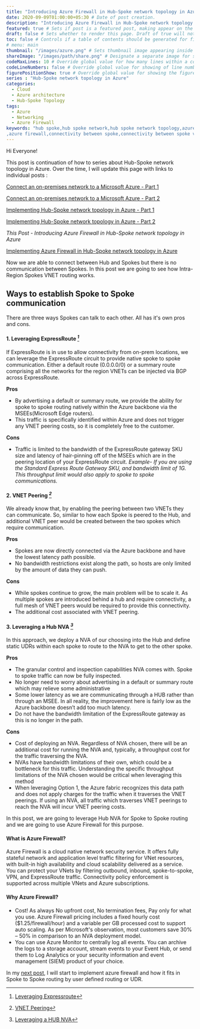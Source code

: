 ```yaml
---
title: "Introducing Azure Firewall in Hub-Spoke network topology in Azure" # Title of the blog post.
date: 2020-09-09T01:00:00+05:30 # Date of post creation.
description: "Introducing Azure Firewall in Hub-Spoke network topology in Azure" # Description used for search engine.
featured: true # Sets if post is a featured post, making appear on the home page side bar.
draft: false # Sets whether to render this page. Draft of true will not be rendered.
toc: false # Controls if a table of contents should be generated for first-level links automatically.
# menu: main
thumbnail: "/images/azure.png" # Sets thumbnail image appearing inside card on homepage.
shareImage: "/images/path/share.png" # Designate a separate image for social media sharing.
codeMaxLines: 10 # Override global value for how many lines within a code block before auto-collapsing.
codeLineNumbers: false # Override global value for showing of line numbers within code block.
figurePositionShow: true # Override global value for showing the figure label.
series : "Hub-Spoke network topology in Azure"
categories:
  - Cloud
  - Azure architecture
  - Hub-Spoke Topology
tags:
  - Azure
  - Networking
  - Azure Firewall
keywords: "hub spoke,hub spoke network,hub spoke network topology,azure hub spoke,azure hub spoke network,azure hub spoke network topology
,azure firewall,connectivity between spoke,connectivity between spoke vnet using azure firewall,azure powershell,azure Firewall in Hub-Spoke network topology in azure,Point to Site, Site to Site,VPN"
---
```


Hi Everyone!

This post is continuation of how to series about Hub-Spoke network topology in Azure. Over the time, I will update this page with links to individual posts : 

[Connect an on-premises network to a Microsoft Azure - Part 1](/post/connect-azure-with-your-on-prem-network-part-1)

[Connect an on-premises network to a Microsoft Azure - Part 2](/post/connect-azure-with-your-on-prem-network-part-2)

[Implementing Hub-Spoke network topology in Azure - Part 1](/post/implementing-hub-spoke-network-topology-in-azure-part-1)

[Implementing Hub-Spoke network topology in Azure - Part 2](/post/implementing-hub-spoke-network-topology-in-azure-part-2)

_This Post - Introducing Azure Firewall in Hub-Spoke network topology in Azure_

[Implementing Azure Firewall in Hub-Spoke network topology in Azure](/post/implementing-azure-firewall-in-hub-spoke-network-topology-in-azure)

Now we are able to connect between Hub and Spokes but there is no communication between Spokes. In this post we are going to see how Intra-Region Spokes VNET routing works. 

## Ways to establish Spoke to Spoke communication 

There are three ways Spokes can talk to each other. All has it's own pros and cons.

#### 1. Leveraging ExpressRoute <cite>[^1]</cite>
 If ExpressRoute is in use to allow connectivity from on-prem locations, we can leverage the ExpressRoute circuit to provide native spoke to spoke communication. Either a default route (0.0.0.0/0) or a summary route comprising all the networks for the region VNETs can be injected via BGP across ExpressRoute.

[^1]:  [Leveraging Expressroute](https://github.com/microsoft/Common-Design-Principles-for-a-Hub-and-Spoke-VNET-Archiecture#option-1-leveraging-expressroute)

__Pros__
* By advertising a default or summary route, we provide the ability for spoke to spoke routing natively within the Azure backbone via the MSEEs(Microsoft Edge routers).
* This traffic is specifically identified within Azure and does not trigger any VNET peering costs, so it is completely free to the customer.

__Cons__
* Traffic is limited to the bandwidth of the ExpressRoute gateway SKU size and latency of hair-pinning off of the MSEEs which are in the peering location of your ExpressRoute circuit.
  _Example- If you are using the Standard Express Route Gateway SKU, and bandwidth limit of 1G. This throughput limit would also apply to spoke to spoke communications._ 


#### 2. VNET Peering <cite>[^2]</cite>
We already know that, by enabling the peering between two VNETs they can communicate. So, similar to how each Spoke is peered to the Hub, and additional VNET peer would be created between the two spokes which require communication.
 
__Pros__
* Spokes are now directly connected via the Azure backbone and have the lowest latency path possible.
* No bandwidth restrictions exist along the path, so hosts are only limited by the amount of data they can push.

__Cons__
* While spokes continue to grow, the main problem will be to scale it.  As multiple spokes are introduced behind a hub and require connectivity, a full mesh of VNET peers would be required to provide this connectivity.
* The additional cost associated with VNET peering.
 
 [^2]:  [VNET Peering](https://github.com/microsoft/Common-Design-Principles-for-a-Hub-and-Spoke-VNET-Archiecture#option-3-vnet-peering)
 

 
#### 3. Leveraging a Hub NVA <cite>[^3]</cite>
In this approach, we deploy a NVA of our choosing into the Hub and define static UDRs within each spoke to route to the NVA to get to the other spoke.

__Pros__
 * The granular control and inspection capabilities NVA comes with. Spoke to spoke traffic can now be fully inspected.
 * No longer need to worry about advertising in a default or summary route which may relieve some administrative
 * Some lower latency as we are communicating through a HUB rather than through an MSEE. In all reality, the improvement here is fairly low as the Azure backbone doesn’t add too much latency.
 * Do not have the bandwidth limitation of the ExpressRoute gateway as this is no longer in the path.

__Cons__
* Cost of deploying an NVA. Regardless of NVA chosen, there will be an additional cost for running the NVA and, typically, a throughput cost for the traffic traversing the NVA.
* NVAs have bandwidth limitations of their own, which could be a bottleneck for this traffic. Understanding the specific throughput limitations of the NVA chosen would be critical when leveraging this method
* When leveraging Option 1, the Azure fabric recognizes this data path and does not apply charges for the traffic when it traverses the VNET peerings. If using an NVA, all traffic which traverses VNET peerings to reach the NVA will incur VNET peering costs.

 [^3]:  [Leveraging a HUB NVA](https://github.com/microsoft/Common-Design-Principles-for-a-Hub-and-Spoke-VNET-Archiecture#option-2-leveraging-a-hub-nva)

In this post, we are going to leverage Hub NVA for Spoke to Spoke routing and we are going to use Azure Firewall for this purpose.

#### What is Azure Firewall?
Azure Firewall is a cloud native network security service. It offers fully stateful network and application level traffic filtering for VNet resources, with built-in high availability and cloud scalability delivered as a service. You can protect your VNets by filtering outbound, inbound, spoke-to-spoke, VPN, and ExpressRoute traffic. Connectivity policy enforcement is supported across multiple VNets and Azure subscriptions.


#### Why Azure Firewall?
* Cost! As always No upfront cost, No termination fees, Pay only for what you use. Azure Firewall pricing includes a fixed hourly cost ($1.25/firewall/hour) and a variable per GB processed cost to support auto scaling. As per Microsoft's observation, most customers save 30% – 50% in comparison to an NVA deployment model.
* You can use Azure Monitor to centrally log all events. You can archive the logs to a storage account, stream events to your Event Hub, or send them to Log Analytics or your security information and event management (SIEM) product of your choice.

In my [next post](/post/implementing-azure-firewall-in-hub-spoke-network-topology-in-azure), I will start to implement azure firewall and how it fits in Spoke to Spoke routing by user defined routing or UDR.
